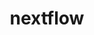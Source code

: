 ---
title: "nextflow"
layout: cache
categories: [package, develop]
meta: {"versions": ["23.10.1", "24.04.1"], "compilers": ["gcc@=7.3.1"], "oss": ["amzn2"], "platforms": ["linux"], "targets": ["aarch64", "neoverse_n1", "x86_64_v3"], "stacks": ["aws-isc", "aws-isc-aarch64", "root"], "num_specs": 9, "num_specs_by_stack": {"root": 9, "aws-isc-aarch64": 6, "aws-isc": 3}}
spec_details: [{"hash": "unnnshbqfhrbl3x7qfjgmouyvkqhf2xc", "compiler": "gcc@=7.3.1", "versions": ["23.10.1"], "os": "amzn2", "platform": "linux", "target": "aarch64", "variants": ["build_system=generic"], "stacks": ["root", "aws-isc-aarch64"], "size": "-", "tarball": "https://binaries.spack.io/develop/build_cache/linux-amzn2-aarch64/gcc-7.3.1/nextflow-23.10.1/linux-amzn2-aarch64-gcc-7.3.1-nextflow-23.10.1-unnnshbqfhrbl3x7qfjgmouyvkqhf2xc.spack"}, {"hash": "qwt4gitgzmdwrnnud3v6c34a2couj43q", "compiler": "gcc@=7.3.1", "versions": ["23.10.1"], "os": "amzn2", "platform": "linux", "target": "aarch64", "variants": ["build_system=generic"], "stacks": ["root", "aws-isc-aarch64"], "size": "-", "tarball": "https://binaries.spack.io/develop/build_cache/linux-amzn2-aarch64/gcc-7.3.1/nextflow-23.10.1/linux-amzn2-aarch64-gcc-7.3.1-nextflow-23.10.1-qwt4gitgzmdwrnnud3v6c34a2couj43q.spack"}, {"hash": "j2czh64ptsietldv66xj5dddahhopxg5", "compiler": "gcc@=7.3.1", "versions": ["24.04.1"], "os": "amzn2", "platform": "linux", "target": "aarch64", "variants": ["build_system=generic"], "stacks": ["root", "aws-isc-aarch64"], "size": "-", "tarball": "https://binaries.spack.io/develop/build_cache/linux-amzn2-aarch64/gcc-7.3.1/nextflow-24.04.1/linux-amzn2-aarch64-gcc-7.3.1-nextflow-24.04.1-j2czh64ptsietldv66xj5dddahhopxg5.spack"}, {"hash": "difn6zn6aloxycfetqv6eevvrp6rnxvi", "compiler": "gcc@=7.3.1", "versions": ["23.10.1"], "os": "amzn2", "platform": "linux", "target": "neoverse_n1", "variants": ["build_system=generic"], "stacks": ["root", "aws-isc-aarch64"], "size": "-", "tarball": "https://binaries.spack.io/develop/build_cache/linux-amzn2-neoverse_n1/gcc-7.3.1/nextflow-23.10.1/linux-amzn2-neoverse_n1-gcc-7.3.1-nextflow-23.10.1-difn6zn6aloxycfetqv6eevvrp6rnxvi.spack"}, {"hash": "45b4hwy3ryoptfltfkgejsjbbfvfk4o6", "compiler": "gcc@=7.3.1", "versions": ["24.04.1"], "os": "amzn2", "platform": "linux", "target": "neoverse_n1", "variants": ["build_system=generic"], "stacks": ["root", "aws-isc-aarch64"], "size": "-", "tarball": "https://binaries.spack.io/develop/build_cache/linux-amzn2-neoverse_n1/gcc-7.3.1/nextflow-24.04.1/linux-amzn2-neoverse_n1-gcc-7.3.1-nextflow-24.04.1-45b4hwy3ryoptfltfkgejsjbbfvfk4o6.spack"}, {"hash": "ovb7bvwfk3tcnrykz2brvf3jjyg7xnmk", "compiler": "gcc@=7.3.1", "versions": ["23.10.1"], "os": "amzn2", "platform": "linux", "target": "neoverse_n1", "variants": ["build_system=generic"], "stacks": ["root", "aws-isc-aarch64"], "size": "-", "tarball": "https://binaries.spack.io/develop/build_cache/linux-amzn2-neoverse_n1/gcc-7.3.1/nextflow-23.10.1/linux-amzn2-neoverse_n1-gcc-7.3.1-nextflow-23.10.1-ovb7bvwfk3tcnrykz2brvf3jjyg7xnmk.spack"}, {"hash": "aavodfwjboqrbqh366ilqux7kz5danm5", "compiler": "gcc@=7.3.1", "versions": ["23.10.1"], "os": "amzn2", "platform": "linux", "target": "x86_64_v3", "variants": ["build_system=generic"], "stacks": ["aws-isc", "root"], "size": "-", "tarball": "https://binaries.spack.io/develop/build_cache/linux-amzn2-x86_64_v3/gcc-7.3.1/nextflow-23.10.1/linux-amzn2-x86_64_v3-gcc-7.3.1-nextflow-23.10.1-aavodfwjboqrbqh366ilqux7kz5danm5.spack"}, {"hash": "f7atxlwkm2v6byfiray32deg27nawthj", "compiler": "gcc@=7.3.1", "versions": ["23.10.1"], "os": "amzn2", "platform": "linux", "target": "x86_64_v3", "variants": ["build_system=generic"], "stacks": ["aws-isc", "root"], "size": "-", "tarball": "https://binaries.spack.io/develop/build_cache/linux-amzn2-x86_64_v3/gcc-7.3.1/nextflow-23.10.1/linux-amzn2-x86_64_v3-gcc-7.3.1-nextflow-23.10.1-f7atxlwkm2v6byfiray32deg27nawthj.spack"}, {"hash": "l5cnxnh5yfa3ld4axgudeg6vtm7v6fzk", "compiler": "gcc@=7.3.1", "versions": ["24.04.1"], "os": "amzn2", "platform": "linux", "target": "x86_64_v3", "variants": ["build_system=generic"], "stacks": ["aws-isc", "root"], "size": "-", "tarball": "https://binaries.spack.io/develop/build_cache/linux-amzn2-x86_64_v3/gcc-7.3.1/nextflow-24.04.1/linux-amzn2-x86_64_v3-gcc-7.3.1-nextflow-24.04.1-l5cnxnh5yfa3ld4axgudeg6vtm7v6fzk.spack"}]
---